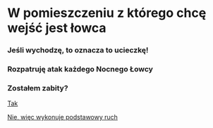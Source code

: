# W pomieszczeniu z którego chcę wejść jest łowca

### Jeśli wychodzę, to oznacza to ucieczkę!

### Rozpatruję atak każdego Nocnego Łowcy

### Zostałem zabity?

[Tak](../../../zostalem-zabity/zostalem-zabity.md)

[Nie, więc wykonuje podstawowy ruch](../../planuje-ruch/podstawowy-ruch/podstawowy-ruch.md)


